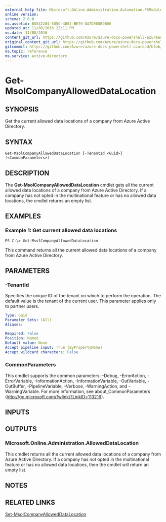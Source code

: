 ```yaml
---
external help file: Microsoft.Online.Administration.Automation.PSModule.dll-Help.xml
online version:
schema: 2.0.0
ms.assetid: 85832284-6D5C-4003-BE79-DA7D985B9056
updated_at: 11/08/2016 22:11 PM
ms.date: 11/08/2016
content_git_url: https://github.com/Azure/azure-docs-powershell-azuread/blob/VinceSmith-patch-6/Azure%20AD%20Cmdlets/MSOnline/v1/Get-MsolCompanyAllowedDataLocation.md
original_content_git_url: https://github.com/Azure/azure-docs-powershell-azuread/blob/VinceSmith-patch-6/Azure%20AD%20Cmdlets/MSOnline/v1/Get-MsolCompanyAllowedDataLocation.md
gitcommit: https://github.com/Azure/azure-docs-powershell-azuread/blob/1f9ce90a071efd51795186ba3f8b8d76905a96c3
ms.topic: reference
ms.service: active-directory
---
```


# Get-MsolCompanyAllowedDataLocation

## SYNOPSIS
Get the current allowed data locations of a company from Azure Active Directory.

## SYNTAX

```
Get-MsolCompanyAllowedDataLocation [-TenantId <Guid>] [<CommonParameters>]
```

## DESCRIPTION
The **Get-MsolCompanyAllowedDataLocation** cmdlet gets all the current allowed data locations of a company from Azure Active Directory.
If a company has not opted in the multinational feature or has no allowed data locations, the cmdlet returns an empty list.

## EXAMPLES

### Example 1: Get current allowed data locations
```
PS C:\> Get-MsolCompanyAllowedDataLocation
```

This command returns all the current allowed data locations of a company from Azure Active Directory.

## PARAMETERS

### -TenantId
Specifies the unique ID of the tenant on which to perform the operation.
The default value is the tenant of the current user.
This parameter applies only to partner users.

```yaml
Type: Guid
Parameter Sets: (All)
Aliases:

Required: False
Position: Named
Default value: None
Accept pipeline input: True (ByPropertyName)
Accept wildcard characters: False
```

### CommonParameters
This cmdlet supports the common parameters: -Debug, -ErrorAction, -ErrorVariable, -InformationAction, -InformationVariable, -OutVariable, -OutBuffer, -PipelineVariable, -Verbose, -WarningAction, and -WarningVariable. For more information, see about_CommonParameters (http://go.microsoft.com/fwlink/?LinkID=113216).

## INPUTS

## OUTPUTS

### Microsoft.Online.Administration.AllowedDataLocation
This cmdlet returns all the current allowed data locations of a company from Azure Active Directory.
If a company has not opted in the multinational feature or has no allowed data locations, then the cmdlet will return an empty list.

## NOTES

## RELATED LINKS
[Set-MsolCompanyAllowedDataLocation](./Set-MsolCompanyAllowedDataLocation.md)
